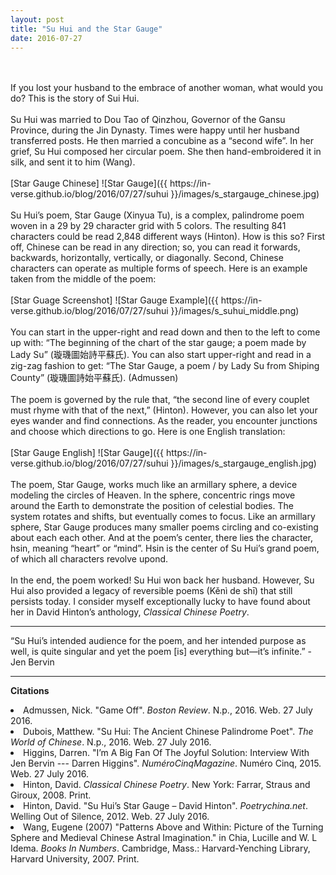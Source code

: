 ```yaml
---
layout: post
title: "Su Hui and the Star Gauge"
date: 2016-07-27
---
```

<br>
<br>
If you lost your husband to the embrace of another woman, what would you do? This is the story of Sui Hui.
<br>
<br>
Su Hui was married to Dou Tao of Qinzhou, Governor of the Gansu Province, during the Jin Dynasty. Times were happy until her husband transferred posts. He then married a concubine as a “second wife”. In her grief, Su Hui composed her circular poem. She then hand-embroidered it in silk, and sent it to him (Wang).
<br>
<br>
[Star Gauge Chinese]
![Star Gauge]({{ https://in-verse.github.io/blog/2016/07/27/suhui }}/images/s_stargauge_chinese.jpg)
<br>
<br>
Su Hui’s poem, Star Gauge (Xinyua Tu), is a complex, palindrome poem woven in a 29 by 29 character grid with 5 colors. The resulting 841 characters could be read 2,848 different ways (Hinton). How is this so? First off, Chinese can be read in any direction; so, you can read it forwards, backwards, horizontally, vertically, or diagonally. Second, Chinese characters can operate as multiple forms of speech. Here is an example taken from the middle of the poem:
<br>
<br>
[Star Guage Screenshot]
![Star Gauge Example]({{ https://in-verse.github.io/blog/2016/07/27/suhui }}/images/s_suhui_middle.png)
<br>
<br>
You can start in the upper-right and read down and then to the left to come up with: “The beginning of the chart of the star gauge; a poem made by Lady Su” (璇璣圖始詩平蘇氏). You can also start upper-right and read in a zig-zag fashion to get: “The Star Gauge, a poem / by Lady Su from Shiping County” (璇璣圖詩始平蘇氏). (Admussen)
<br>
<br>
The poem is governed by the rule that, “the second line of every couplet must rhyme with that of the next,” (Hinton). However, you can also let your eyes wander and find connections. As the reader, you encounter junctions and choose which directions to go. Here is one English translation:
<br>
<br>
[Star Gauge English]
![Star Gauge]({{ https://in-verse.github.io/blog/2016/07/27/suhui }}/images/s_stargauge_english.jpg)
<br>
<br>
The poem, Star Gauge, works much like an armillary sphere, a device modeling the circles of Heaven. In the sphere, concentric rings move around the Earth to demonstrate the position of celestial bodies. The system rotates and shifts, but eventually comes to focus. Like an armillary sphere, Star Gauge produces many smaller poems circling and co-existing about each each other. And at the poem’s center, there lies the character, hsin, meaning “heart” or “mind”. Hsin is the center of Su Hui’s grand poem, of which all characters revolve upond. 
<br>
<br>
In the end, the poem worked! Su Hui won back her husband. However, Su Hui also provided a legacy of reversible poems (Kěnì de shī) that still persists today. I consider myself exceptionally lucky to have found about her in David Hinton’s anthology, <em>Classical Chinese Poetry</em>. 
<br>
<hr />
“Su Hui’s intended audience for the poem, and her intended purpose as well, is quite singular and yet the poem [is] everything but—it’s infinite.” - Jen Bervin
<hr />
<b> Citations </b>
<p><li>Admussen, Nick. "Game Off". <em>Boston Review</em>. N.p., 2016. Web. 27 July 2016. <http://bostonreview.net/blog/game></li>
<li>Dubois, Matthew. "Su Hui: The Ancient Chinese Palindrome Poet". <em>The World of Chinese</em>. N.p., 2016. Web. 27 July 2016. <http://www.theworldofchinese.com/2013/04/su-hui-the-palindrome-poet/>
</li>
<li>Higgins, Darren. "I’m A Big Fan Of The Joyful Solution: Interview With Jen Bervin --- Darren Higgins". <em>NuméroCinqMagazine</em>. Numéro Cinq, 2015. Web. 27 July 2016. <http://numerocinqmagazine.com/2015/03/31/im-a-big-fan-of-the-joyful-solution-interview-with-jen-bervin-darren-higgins/>
</li>
<li>Hinton, David. <em>Classical Chinese Poetry</em>. New York: Farrar, Straus and Giroux, 2008. Print.</li>
<li>Hinton, David. "Su Hui’s Star Gauge – David Hinton". <em>Poetrychina.net</em>. Welling Out of Silence, 2012. Web. 27 July 2016. <http://poetrychina.net/wp/welling-magazine/suhui>
</li>
<li>Wang, Eugene (2007) "Patterns Above and Within: Picture of the Turning Sphere and Medieval Chinese Astral Imagination." in Chia, Lucille and W. L Idema. <em>Books In Numbers</em>. Cambridge, Mass.: Harvard-Yenching Library, Harvard University, 2007. Print.
</li>
</p>

